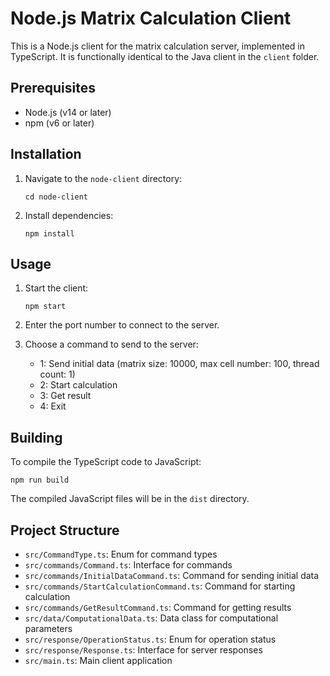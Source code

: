 # Node.js Matrix Calculation Client

This is a Node.js client for the matrix calculation server, implemented in TypeScript. It is functionally identical to the Java client in the `client` folder.

## Prerequisites

- Node.js (v14 or later)
- npm (v6 or later)

## Installation

1. Navigate to the `node-client` directory:
   ```
   cd node-client
   ```

2. Install dependencies:
   ```
   npm install
   ```

## Usage

1. Start the client:
   ```
   npm start
   ```

2. Enter the port number to connect to the server.

3. Choose a command to send to the server:
   - 1: Send initial data (matrix size: 10000, max cell number: 100, thread count: 1)
   - 2: Start calculation
   - 3: Get result
   - 4: Exit

## Building

To compile the TypeScript code to JavaScript:
```
npm run build
```

The compiled JavaScript files will be in the `dist` directory.

## Project Structure

- `src/CommandType.ts`: Enum for command types
- `src/commands/Command.ts`: Interface for commands
- `src/commands/InitialDataCommand.ts`: Command for sending initial data
- `src/commands/StartCalculationCommand.ts`: Command for starting calculation
- `src/commands/GetResultCommand.ts`: Command for getting results
- `src/data/ComputationalData.ts`: Data class for computational parameters
- `src/response/OperationStatus.ts`: Enum for operation status
- `src/response/Response.ts`: Interface for server responses
- `src/main.ts`: Main client application